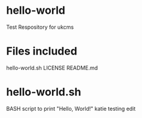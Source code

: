 # hello-world
Test Respository for ukcms

# Files included
hello-world.sh
LICENSE
README.md

# hello-world.sh
BASH script to print "Hello, World!"
katie testing edit
